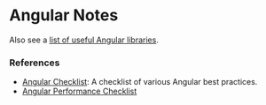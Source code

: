 # Angular Notes

Also see a [list of useful Angular libraries](angular-libraries).

### References
- [Angular Checklist](https://angular-checklist.io/default/checklist): A checklist of various Angular best practices.
- [Angular Performance Checklist](https://github.com/mgechev/angular-performance-checklist)

